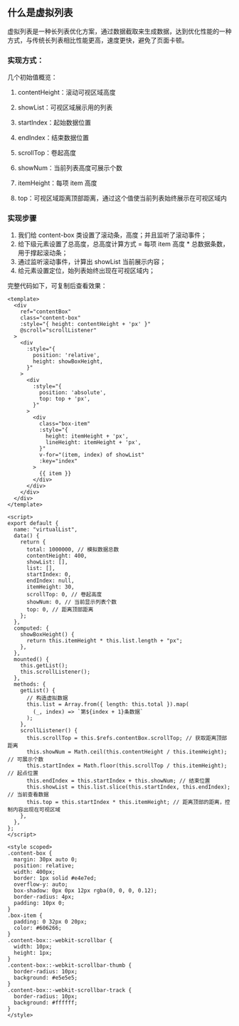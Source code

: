## 什么是虚拟列表

虚拟列表是一种长列表优化方案，通过数据截取来生成数据，达到优化性能的一种方式，与传统长列表相比性能更高，速度更快，避免了页面卡顿。

### 实现方式：

几个初始值概览：

1. contentHeight：滚动可视区域高度

2. showList：可视区域展示用的列表

3. startIndex：起始数据位置

4. endIndex：结束数据位置

5. scrollTop：卷起高度

6. showNum：当前列表高度可展示个数

7. itemHeight：每项 item 高度

8. top：可视区域距离顶部距离，通过这个值使当前列表始终展示在可视区域内

### 实现步骤

1. 我们给 content-box 类设置了滚动条，高度；并且监听了滚动事件；
2. 给下级元素设置了总高度，总高度计算方式 = 每项 item 高度 * 总数据条数，用于撑起滚动条；
3. 通过监听滚动事件，计算出 showList 当前展示内容；
4. 给元素设置定位，始列表始终出现在可视区域内；

完整代码如下，可复制后查看效果：

```vue
<template>
  <div
    ref="contentBox"
    class="content-box"
    :style="{ height: contentHeight + 'px' }"
    @scroll="scrollListener"
  >
    <div
      :style="{
        position: 'relative',
        height: showBoxHeight,
      }"
    >
      <div
        :style="{
          position: 'absolute',
          top: top + 'px',
        }"
      >
        <div
          class="box-item"
          :style="{
            height: itemHeight + 'px',
            lineHeight: itemHeight + 'px',
          }"
          v-for="(item, index) of showList"
          :key="index"
        >
          {{ item }}
        </div>
      </div>
    </div>
  </div>
</template>

<script>
export default {
  name: "virtualList",
  data() {
    return {
      total: 1000000, // 模拟数据总数
      contentHeight: 400,
      showList: [],
      list: [],
      startIndex: 0,
      endIndex: null,
      itemHeight: 30,
      scrollTop: 0, // 卷起高度
      showNum: 0, // 当前显示列表个数
      top: 0, // 距离顶部距离
    };
  },
  computed: {
    showBoxHeight() {
      return this.itemHeight * this.list.length + "px";
    },
  },
  mounted() {
    this.getList();
    this.scrollListener();
  },
  methods: {
    getList() {
      // 构造虚拟数据
      this.list = Array.from({ length: this.total }).map(
        (_, index) => `第${index + 1}条数据`
      );
    },
    scrollListener() {
      this.scrollTop = this.$refs.contentBox.scrollTop; // 获取距离顶部距离
      this.showNum = Math.ceil(this.contentHeight / this.itemHeight); // 可展示个数
      this.startIndex = Math.floor(this.scrollTop / this.itemHeight); // 起点位置
      this.endIndex = this.startIndex + this.showNum; // 结束位置
      this.showList = this.list.slice(this.startIndex, this.endIndex); // 当前查看数据
      this.top = this.startIndex * this.itemHeight; // 距离顶部的距离，控制内容出现在可视区域
    },
  },
};
</script>

<style scoped>
.content-box {
  margin: 30px auto 0;
  position: relative;
  width: 400px;
  border: 1px solid #e4e7ed;
  overflow-y: auto;
  box-shadow: 0px 0px 12px rgba(0, 0, 0, 0.12);
  border-radius: 4px;
  padding: 10px 0;
}
.box-item {
  padding: 0 32px 0 20px;
  color: #606266;
}
.content-box::-webkit-scrollbar {
  width: 10px;
  height: 1px;
}
.content-box::-webkit-scrollbar-thumb {
  border-radius: 10px;
  background: #e5e5e5;
}
.content-box::-webkit-scrollbar-track {
  border-radius: 10px;
  background: #ffffff;
}
</style>
```
